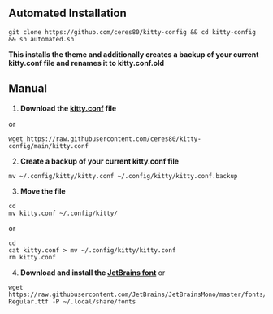 ## Automated Installation
```
git clone https://github.com/ceres80/kitty-config && cd kitty-config && sh automated.sh
```
**This installs the theme and additionally creates a backup of your current kitty.conf file and renames it to kitty.conf.old**

## Manual 
1) **Download the [kitty.conf](https://github.com/ceres80/kitty-config/blob/main/kitty.conf) file**

or
```
wget https://raw.githubusercontent.com/ceres80/kitty-config/main/kitty.conf
```
2) **Create a backup of your current kitty.conf file**
```
mv ~/.config/kitty/kitty.conf ~/.config/kitty/kitty.conf.backup
```
3) **Move the file**
```
cd
mv kitty.conf ~/.config/kitty/
```
or
```
cd
cat kitty.conf > mv ~/.config/kitty/kitty.conf
rm kitty.conf
```
4) **Download and install the [JetBrains font](https://raw.githubusercontent.com/JetBrains/JetBrainsMono/master/fonts/ttf/JetBrainsMono-Regular.ttf)**
or
```
wget https://raw.githubusercontent.com/JetBrains/JetBrainsMono/master/fonts/ttf/JetBrainsMono-Regular.ttf -P ~/.local/share/fonts
```
